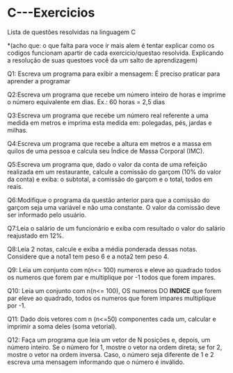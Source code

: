 # C---Exercicios

Lista de questões resolvidas na linguagem C 

*(acho que: o que falta para voce ir mais alem é tentar explicar como os codigos funcionam
 apartir de cada exercicio/questao resolvida. Explicando a resolução de suas questoes você
 da um salto de aprendizagem)
 
Q1: Escreva um programa para exibir a mensagem: É preciso praticar para
aprender a programar

Q2:Escreva um programa que recebe um número inteiro de horas e imprime o
número equivalente em dias. Ex.: 60 horas = 2,5 dias

Q3:Escreva um programa que recebe um número real referente a uma medida
em metros e imprima esta medida em: polegadas, pés, jardas e milhas.

Q4:Escreva um programa que recebe a altura em metros e a massa em quilos
de uma pessoa e calcula seu Índice de Massa Corporal (IMC).

Q5:Escreva um programa que, dado o valor da conta de uma refeição realizada
em um restaurante, calcule a comissão do garçom (10% do valor da conta)
e exiba: o subtotal, a comissão do garçom e o total, todos em reais.

Q6:Modifique o programa da questão anterior para que a comissão do garçom
seja uma variável e não uma constante. O valor da comissão deve ser
informado pelo usuário.

Q7:Leia o salário de um funcionário e exiba com resultado o
valor do salário reajustado em 12%.

Q8:Leia 2 notas, calcule e exiba a média ponderada dessas notas. Considere que a nota1 tem peso
6 e a nota2 tem peso 4.

Q9: Leia um conjunto com n(n<= 100) numeros e eleve ao quadrado todos os numeros
que forem par e multiplique por -1 todos que forem impares.

Q10: Leia um conjunto com n(n<= 100), OS numeros DO **INDICE** que forem par eleve ao quadrado,
todos os numeros que forem  impares multiplique por -1.

Q11: Dado dois vetores com n (n<=50) componentes cada um, calcular e imprimir
a soma deles (soma vetorial).

Q12: Faça um programa que leia um vetor de N posições e, depois, um número inteiro. Se o
número for 1, mostre o vetor na ordem direta; se for 2, mostre o vetor na ordem inversa. Caso,
o número seja diferente de 1 e 2 escreva uma mensagem informando que o número é inválido.
